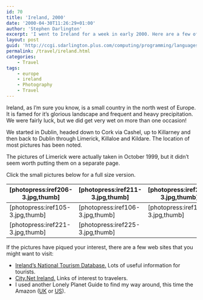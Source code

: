 ```yaml
---
id: 70
title: 'Ireland, 2000'
date: '2000-04-30T11:26:29+01:00'
author: 'Stephen Darlington'
excerpt: 'I went to Ireland for a week in early 2000. Here are a few of the pictures I took. '
layout: post
guid: 'http://ccgi.sdarlington.plus.com/computing/programming/languages/ireland-2000.html'
permalink: /travel/ireland.html
categories:
    - Travel
tags:
    - europe
    - ireland
    - Photography
    - Travel
---
```


Ireland, as I’m sure you know, is a small country in the north west of Europe. It is famed for it’s glorious landscape and frequent and heavy precipitation. We were fairly luck, but we did get very wet on more than one occasion!

We started in Dublin, headed down to Cork via Cashel, up to Killarney and then back to Dublin through Limerick, Killaloe and Kildare. The location of most pictures has been noted.

The pictures of Limerick were actually taken in October 1999, but it didn’t seem worth putting them on a separate page.

Click the small pictures below for a full size version.

| \[photopress:iref206-3.jpg,thumb\] | \[photopress:iref211-3.jpg,thumb\] | \[photopress:iref214-3.jpg,thumb\] | \[photopress:iref216-3.jpg,thumb\] |
|---|---|---|---|
| \[photopress:iref105-3.jpg,thumb\] | \[photopress:iref106-3.jpg,thumb\] | \[photopress:iref102-3.jpg,thumb\] | \[photopress:iref107-3.jpg,thumb\] |
| \[photopress:iref221-3.jpg,thumb\] | \[photopress:iref225-3.jpg,thumb\] |

If the pictures have piqued your interest, there are a few web sites that you might want to visit:

- [Ireland’s National Tourism Database.](http://www.touchtel.ie) Lots of useful information for tourists.
- [City.Net Ireland.](http://www.city.net/countries/ireland/) Links of interest to travelers.
- I used another Lonely Planet Guide to find my way around, this time the Amazon ([UK](http://www.amazon.co.uk/exec/obidos/ASIN/086442602X/zx81orguk) or [US](http://www.amazon.com/exec/obidos/ASIN/086442602X/zx81orguk00)).
